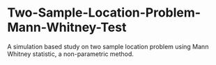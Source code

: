 # Two-Sample-Location-Problem-Mann-Whitney-Test
 A simulation based study on two sample location problem using Mann Whitney statistic, a non-parametric method.
